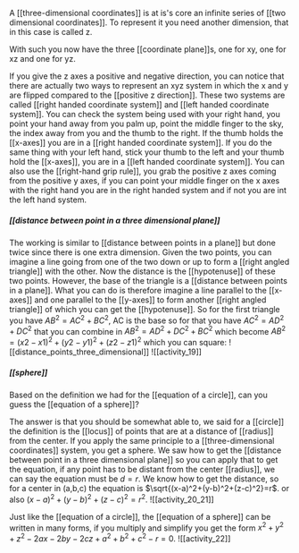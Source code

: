 A [[three-dimensional coordinates]] is at is's core an infinite series of [[two dimensional coordinates]].
To represent it you need another dimension, that in this case is called z.

With such you now have the three [[coordinate plane]]s, one for xy, one for xz and one for yz.

If you give the z axes a positive and negative direction, you can notice that there are actually two ways to represent an xyz system in which the x and y are flipped compared to the [[positive z direction]].
These two systems are called [[right handed coordinate system]] and [[left handed coordinate system]].
You can check the system being used with your right hand, you point your hand away from you palm up, point the middle finger to the sky, the index away from you and the thumb to the right.
If the thumb holds the [[x-axes]] you are in a [[right handed coordinate system]].
If you do the same thing with your left hand, stick your thumb to the left and your thumb hold the [[x-axes]], you are in a [[left handed coordinate system]].
You can also use the [[right-hand grip rule]], you grab the positive z axes coming from the positive y axes, if you can point your middle finger on the x axes with the right hand you are in the right handed system and if not you are int the left hand system.

##### [[distance between point in a three dimensional plane]]

The working is similar to [[distance between points in a plane]] but done twice since there is one extra dimension.
Given the two points, you can imagine a line going from one of the two down or up to form a [[right angled triangle]] with the other. Now the distance is the [[hypotenuse]] of these two points. However, the base of the triangle is a [[distance between points in a plane]]. What you can do is therefore imagine a line parallel to the [[x-axes]] and one parallel to the [[y-axes]] to form another [[right angled triangle]] of which you can get the [[hypotenuse]].
So for the first triangle you have $AB^2=AC^2+BC^2$, AC is the base so for that you have $AC^2=AD^2+DC^2$ that you can combine in $AB^2=AD^2+DC^2+BC^2$ which become $AB^2=(x2-x1)^2+(y2-y1)^2+(z2-z1)^2$ which you can square:
![[distance_points_three_dimensional]]
![[activity_19]]

##### [[sphere]]

Based on the definition we had for the [[equation of a circle]], can you guess the [[equation of a sphere]]?

The answer is that you should be somewhat able to, we said for a [[circle]] the definition is the [[locus]] of points that are at a distance of [[radius]] from the center.
If you apply the same principle to a [[three-dimensional coordinates]] system, you get a sphere.
We saw how to get the [[distance between point in a three dimensional plane]] so you can apply that to get the equation, if any point has to be distant from the center [[radius]],  we can say the equation must be $d=r$.
We know how to get the distance, so for a center in (a,b,c) the equation is $\sqrt{(x-a)^2+(y-b)^2+(z-c)^2}=r$. or also $(x-a)^2+(y-b)^2+(z-c)^2=r^2$.
![[activity_20_21]]

Just like the [[equation of a circle]], the [[equation of a sphere]] can be written in many forms, if you multiply and simplify you get the form $x^2+y^2+z^2-2ax-2by-2cz+a^2+b^2+c^2-r=0$.
![[activity_22]]

